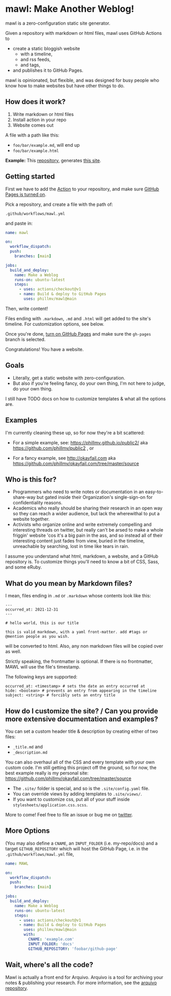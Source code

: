 # mawl: Make Another Weblog!

mawl is a zero-configuration static site generator.

Given a repository with markdown or html files, mawl uses GitHub Actions to 
- create a static bloggish website
  - with a timeline,
  - and rss feeds,
  - and tags,
- and publishes it to GitHub Pages.

mawl is opinionated, but flexible, and was designed for busy people who know how to make websites but have other things to do.

## How does it work?

1. Write markdown or html files
2. Install action in your repo
3. Website comes out

A file with a path like this:
- `foo/bar/example.md`, will end up 
- `foo/bar/example.html`

**Example:** This [repository](https://github.com/phillmv/public2), generates [this site](https://phillmv.github.io/public2/).

## Getting started

First we have to add the [Action](https://docs.github.com/en/actions) to your repository, and make sure [GitHub Pages is turned on](https://docs.github.com/en/pages/getting-started-with-github-pages/creating-a-github-pages-site#creating-your-site).

Pick a repository, and create a file with the path of:

`.github/workflows/mawl.yml`

and paste in:

```yaml
name: mawl

on:
  workflow_dispatch:
  push:
    branches: [main]

jobs:
  build_and_deploy:
    name: Make a Weblog
    runs-on: ubuntu-latest
    steps:
      - uses: actions/checkout@v1
      - name: Build & deploy to GitHub Pages
        uses: phillmv/mawl@main
```

Then, write content!

Files ending with `.markdown`, `.md` and `.html` will get added to the site's timeline. For customization options, see below.

Once you're done, [turn on GitHub Pages](https://docs.github.com/en/pages/getting-started-with-github-pages/creating-a-github-pages-site#creating-your-site) and make sure the `gh-pages` branch is selected.

Congratulations! You have a website.

## Goals

- Literally, get a static website with zero-configuration.
- But also if you're feeling fancy, do your own thing, I'm not here to judge, do your own thing. 

I still have TODO docs on how to customize templates & what all the options are.

## Examples

I'm currently cleaning these up, so for now they're a bit scattered:

- For a simple example, see: https://phillmv.github.io/public2/ aka https://github.com/phillmv/public2 , or

- For a fancy example, see http://okayfail.com aka https://github.com/phillmv/okayfail.com/tree/master/source


## Who is this for?

- Programmers who need to write notes or documentation in an easy-to-share-way but gated inside their Organization's single-sign-on for confidentiality reasons.
- Academics who really should be sharing their research in an open way so they can reach a wider audience, but lack the wherewithal to put a website together.
- Activists who organize online and write extremely compelling and interesting threads on twitter, but really can't be arsed to make a whole friggin' website 'cos it's a big pain in the ass, and so instead all of their interesting content just fades from view, buried in the timeline, unreachable by searching, lost in time like tears in rain.

I assume you understand what html, markdown, a website, and a GitHub repository is. To customize things you'll need to know a bit of CSS, Sass, and some eRuby.

## What do you mean by Markdown files?

I mean, files ending in `.md` or `.markdown` whose contents look like this:

```
---
occurred_at: 2021-12-31
---

# hello world, this is our title

this is valid markdown, with a yaml front-matter. add #tags or @mention people as you wish.
```

will be converted to html. Also, any non markdown files will be copied over as well.

Strictly speaking, the frontmatter is optional. If there is no frontmatter, MAWL will use the file's timestamp.

The following keys are supported:

```
occurred_at: <timestamp> # sets the date an entry occurred at
hide: <boolean> # prevents an entry from appearing in the timeline
subject: <string> # forcibly sets an entry title
```

## How do I customize the site? / Can you provide more extensive documentation and examples?

You can set a custom header title & description by creating either of two files:

- `_title.md` and
- `_description.md`

You can also overhaul all of the CSS and every template with your own custom code. I'm still getting this project off the ground, so for now, the best example really is my personal site: https://github.com/phillmv/okayfail.com/tree/master/source

- The `.site/` folder is special, and so is the `.site/config.yaml` file.
- You can override views by adding templates to `.site/views/`.
- If you want to customize css, put all of your stuff inside `stylesheets/application.css.scss`.

More to come! Feel free to file an issue or bug me on [twitter](https://twitter.com/phillmv).

## More Options

(You may also define a `CNAME`, an `INPUT_FOLDER` (i.e. my-repo/docs) and a target `GITHUB_REPOSITORY` which will host the GitHub Page, i.e. in the `.github/workflows/mawl.yml` file,

```yaml
name: MAWL

on:
  workflow_dispatch:
  push:
    branches: [main]

jobs:
  build_and_deploy:
    name: Make a Weblog
    runs-on: ubuntu-latest
    steps:
      - uses: actions/checkout@v1
      - name: Build & deploy to GitHub Pages
        uses: phillmv/mawl@main
        with:
          CNAME: 'example.com'
          INPUT_FOLDER: 'docs'
          GITHUB_REPOSITORY: 'foobar/github-page'
```

## Wait, where's all the code?

Mawl is actually a front end for Arquivo. Arquivo is a tool for archiving your notes & publishing your research. For more information, see the [arquivo repository](https://github.com/phillmv/arquivo).
